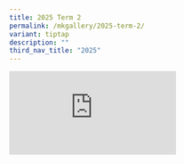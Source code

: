 ```yaml
---
title: 2025 Term 2
permalink: /mkgallery/2025-term-2/
variant: tiptap
description: ""
third_nav_title: "2025"
---
```

<p></p>
<div class="iframe-wrapper">
<iframe allowfullscreen="true" frameborder="0" src="https://docs.google.com/presentation/d/e/2PACX-1vSeiF9GoQIFaSzx1OOCUvk3a9JO7tWw4r8pezWO0a-rnjBWQjVBolUecq8jEUIu4b082RinaA6E2T1p/pubembed?start=false&amp;loop=false&amp;delayms=3000"></iframe>
</div>
<p></p>